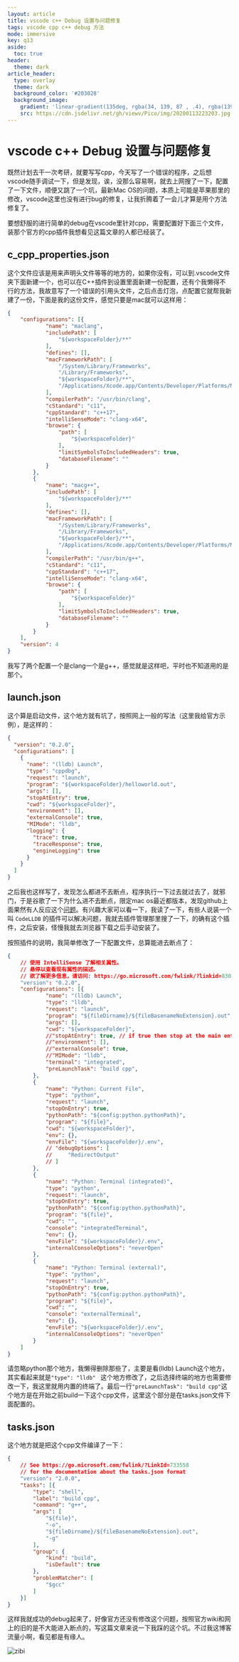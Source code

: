 ```yaml
---
layout: article
title: vscode c++ Debug 设置与问题修复
tags: vscode cpp c++ debug 方法
mode: immersive
key: q13
aside:
  toc: true
header:
  theme: dark
article_header:
  type: overlay
  theme: dark
  background_color: '#203028'
  background_image:
    gradient: 'linear-gradient(135deg, rgba(34, 139, 87 , .4), rgba(139, 34, 139, .4))'
    src: https://cdn.jsdelivr.net/gh/viewv/Pico/img/20200113223203.jpg
---
```


# vscode c++ Debug 设置与问题修复

既然计划去干一次考研，就要写写cpp，今天写了一个错误的程序，之后想vscode随手调试一下，但是发现，诶，没那么容易啊，就去上网搜了一下，配置了一下文件，顺便又跳了一个坑，最新Mac OS的问题，本质上可能是苹果那里的修改，vscode这里也没有进行bug的修复，让我折腾着了一会儿才算是用个方法修复了。

要想舒服的进行简单的debug在vscode里针对cpp，需要配置好下面三个文件，装那个官方的cpp插件我想看见这篇文章的人都已经装了。

## c_cpp_properties.json

这个文件应该是用来声明头文件等等的地方的，如果你没有，可以到.vscode文件夹下面新建一个，也可以在C++插件到设置里面新建一份配置，还有个我懒得不行的方法，我故意写了一个错误的引用头文件，之后点击灯泡，点配置它就帮我新建了一份，下面是我的这份文件，感觉只要是mac就可以这样用：

```json
{
    "configurations": [{
            "name": "maclang",
            "includePath": [
                "${workspaceFolder}/**"
            ],
            "defines": [],
            "macFrameworkPath": [
                "/System/Library/Frameworks",
                "/Library/Frameworks",
                "${workspaceFolder}/**",
                "/Applications/Xcode.app/Contents/Developer/Platforms/MacOSX.platform/Developer/SDKs/MacOSX.sdk/System/Library/Frameworks"
            ],
            "compilerPath": "/usr/bin/clang",
            "cStandard": "c11",
            "cppStandard": "c++17",
            "intelliSenseMode": "clang-x64",
            "browse": {
                "path": [
                    "${workspaceFolder}"
                ],
                "limitSymbolsToIncludedHeaders": true,
                "databaseFilename": ""
            }
        },
        {
            "name": "macg++",
            "includePath": [
                "${workspaceFolder}/**"
            ],
            "defines": [],
            "macFrameworkPath": [
                "/System/Library/Frameworks",
                "/Library/Frameworks",
                "${workspaceFolder}/**",
                "/Applications/Xcode.app/Contents/Developer/Platforms/MacOSX.platform/Developer/SDKs/MacOSX.sdk/System/Library/Frameworks"
            ],
            "compilerPath": "/usr/bin/g++",
            "cStandard": "c11",
            "cppStandard": "c++17",
            "intelliSenseMode": "clang-x64",
            "browse": {
                "path": [
                    "${workspaceFolder}"
                ],
                "limitSymbolsToIncludedHeaders": true,
                "databaseFilename": ""
            }
        }
    ],
    "version": 4
}
```

我写了两个配置一个是clang一个是g++，感觉就是这样吧，平时也不知道用的是那个。

## launch.json

这个算是启动文件，这个地方就有坑了，按照网上一般的写法（这里我给官方示例），是这样的：

```json
{
  "version": "0.2.0",
  "configurations": [
    {
      "name": "(lldb) Launch",
      "type": "cppdbg",
      "request": "launch",
      "program": "${workspaceFolder}/helloworld.out",
      "args": [],
      "stopAtEntry": true,
      "cwd": "${workspaceFolder}",
      "environment": [],
      "externalConsole": true,
      "MIMode": "lldb",
      "logging": {
        "trace": true,
        "traceResponse": true,
        "engineLogging": true
      }
    }
  ]
}
```

之后我也这样写了，发现怎么都进不去断点，程序执行一下过去就过去了，就邪门，于是谷歌了一下为什么进不去断点，限定mac os最近都版本，发现github上面果然有人反应这个[问题](https://github.com/microsoft/vscode-cpptools/issues/3829)。有兴趣大家可以看一下，我读了一下，有些人说装一个叫 `CodeLLDB` 的插件可以解决问题，我就去插件管理那里搜了一下，的确有这个插件，之后安装，怪慢我就去浏览器下载之后手动安装了。

按照插件的说明，我简单修改了一下配置文件，总算能进去断点了：

```json
{
    // 使用 IntelliSense 了解相关属性。 
    // 悬停以查看现有属性的描述。
    // 欲了解更多信息，请访问: https://go.microsoft.com/fwlink/?linkid=830387
    "version": "0.2.0",
    "configurations": [{
            "name": "(lldb) Launch",
            "type": "lldb",
            "request": "launch",
            "program": "${fileDirname}/${fileBasenameNoExtension}.out",
            "args": [],
            "cwd": "${workspaceFolder}",
            //"stopAtEntry": true, // if true then stop at the main entry (function)
            //"environment": [],
            //"externalConsole": true,
            //"MIMode": "lldb",
            "terminal": "integrated",
            "preLaunchTask": "build cpp",
        },
        {
            "name": "Python: Current File",
            "type": "python",
            "request": "launch",
            "stopOnEntry": true,
            "pythonPath": "${config:python.pythonPath}",
            "program": "${file}",
            "cwd": "${workspaceFolder}",
            "env": {},
            "envFile": "${workspaceFolder}/.env",
            // "debugOptions": [
            //     "RedirectOutput"
            // ]
        },
        {
            "name": "Python: Terminal (integrated)",
            "type": "python",
            "request": "launch",
            "stopOnEntry": true,
            "pythonPath": "${config:python.pythonPath}",
            "program": "${file}",
            "cwd": "",
            "console": "integratedTerminal",
            "env": {},
            "envFile": "${workspaceFolder}/.env",
            "internalConsoleOptions": "neverOpen"
        },
        {
            "name": "Python: Terminal (external)",
            "type": "python",
            "request": "launch",
            "stopOnEntry": true,
            "pythonPath": "${config:python.pythonPath}",
            "program": "${file}",
            "cwd": "",
            "console": "externalTerminal",
            "env": {},
            "envFile": "${workspaceFolder}/.env",
            "internalConsoleOptions": "neverOpen"
        }
    ]
}
```

请忽略python那个地方，我懒得删除那些了，主要是看(lldb) Launch这个地方，其实看起来就是`"type": "lldb"	` 这个地方修改了，之后选择终端的地方也需要修改一下，我这里就用内置的终端了。最后一行`"preLaunchTask": "build cpp"`这个地方是在开始之前build一下这个cpp文件，这里这个部分是在tasks.json文件下面配置的。

## tasks.json

这个地方就是把这个cpp文件编译了一下：

```json
{
    // See https://go.microsoft.com/fwlink/?LinkId=733558
    // for the documentation about the tasks.json format
    "version": "2.0.0",
    "tasks": [{
        "type": "shell",
        "label": "build cpp",
        "command": "g++",
        "args": [
            "${file}",
            "-o",
            "${fileDirname}/${fileBasenameNoExtension}.out",
            "-g"
        ],
        "group": {
            "kind": "build",
            "isDefault": true
        },
        "problemMatcher": [
            "$gcc"
        ]
    }]
}
```

这样我就成功的debug起来了，好像官方还没有修改这个问题，按照官方wiki和网上的旧的是不大能进入断点的，写这篇文章来说一下我踩的这个坑。不过我这博客流量小啊，看见都是有缘人。

![zibi](https://i.loli.net/2020/01/13/Lo4GhKQUDE7Nfzd.png)

